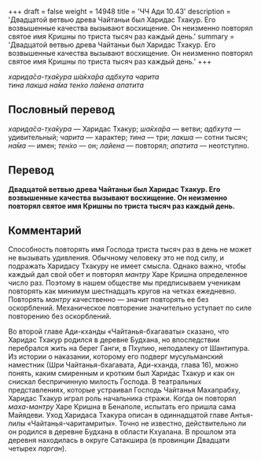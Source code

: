 +++
draft = false
weight = 14948
title = 'ЧЧ Ади 10.43'
description = 'Двадцатой ветвью древа Чайтаньи был Харидас Тхакур. Его возвышенные качества вызывают восхищение. Он неизменно повторял святое имя Кришны по триста тысяч раз каждый день.'
summary = 'Двадцатой ветвью древа Чайтаньи был Харидас Тхакур. Его возвышенные качества вызывают восхищение. Он неизменно повторял святое имя Кришны по триста тысяч раз каждый день.'
+++

_харида̄са-т̣ха̄кура ш́а̄кха̄ра адбхута чарита  
тина лакша на̄ма тен̇хо лайена апатита_

## Пословный перевод

_харида̄са_\-_т̣ха̄кура_ — Харидас Тхакур; _ша̄кха̄ра_ — ветви; _адбхута_ — удивительный; _чарита_ — характер; _тина_ — три; _лакша_ — сотни тысяч; _на̄ма_ — имен; _тен̇хо_ — он; _лайена_ — повторял; _апатита_ — неотступно.

## Перевод

**Двадцатой ветвью древа Чайтаньи был Харидас Тхакур. Его возвышенные качества вызывают восхищение. Он неизменно повторял святое имя Кришны по триста тысяч раз каждый день.**

## Комментарий

Способность повторять имя Господа триста тысяч раз в день не может не вызывать удивления. Обычному человеку это не под силу, и подражать Харидасу Тхакуру не имеет смысла. Однако важно, чтобы каждый дал свой обет и повторял _мантру_ Харе Кришна определенное число раз. Поэтому в нашем обществе мы предписываем ученикам повторять как минимум шестнадцать кругов на четках ежедневно. Повторять _мантру_ качественно — значит повторять ее без оскорблений. Механическое повторение значительно уступает по силе повторению без оскорблений.  
  
Во второй главе Ади-кханды «Чайтанья-бхагаваты» сказано, что Харидас Тхакур родился в деревне Будхана, но впоследствии перебрался жить на берег Ганги, в Пхулию, неподалеку от Шантипура. Из истории о наказании, которому его подверг мусульманский наместник (Шри Чайтанья-бхагавата, Ади-кханда, глава 16), можно понять, каким смиренным и кротким был Харидас Тхакур и как он снискал беспричинную милость Господа. В театральных представлениях, которые устраивал Господь Чайтанья Махапрабху, Харидас Тхакур играл роль начальника стражи. Когда он повторял _маха-мантру_ Харе Кришна в Бенаполе, испытать его пришла сама Майядеви. Уход Харидаса Тхакура описан в одиннадцатой главе Антья-лилы «Чайтанья-чаритамриты». Точно не известно, действительно ли он родился в деревне Будхана в области Кхуалана. В прошлом эта деревня находилась в округе Сатакшира (в провинции Двадцати четырех _парган_).
